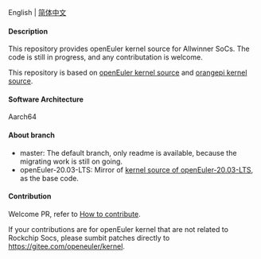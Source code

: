 English | [简体中文](./README.md) 

#### Description

This repository provides openEuler kernel source for Allwinner SoCs. The code is still in progress, and any contributation is welcome.

This repository is based on [openEuler kernel source](https://gitee.com/openeuler/kernel) and [orangepi kernel source](https://github.com/orangepi-xunlong/linux-orangepi/tree/orange-pi-4.9-sun50iw9).

#### Software Architecture

Aarch64

#### About branch

- master: The default branch, only readme is available, because the migrating work is still on going.
- openEuler-20.03-LTS: Mirror of [kernel source of openEuler-20.03-LTS](https://gitee.com/tideao/allwinner-kernel/tree/openEuler-20.03-LTS/), as the base code.

#### Contribution

Welcome PR, refer to [How to contribute](https://gitee.com/openeuler/community/blob/master/CONTRIBUTING.md).

If your contributions are for openEuler kernel that are not related to Rockchip Socs, please sumbit patches directly to https://gitee.com/openeuler/kernel.
 